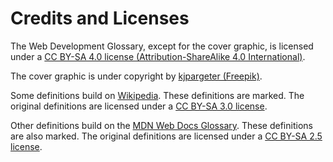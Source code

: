 # Credits and Licenses

The Web Development Glossary, except for the cover graphic, is licensed under a [CC BY-SA 4.0 license (Attribution-ShareAlike 4.0 International)](https://creativecommons.org/licenses/by-sa/4.0/).

The cover graphic is under copyright by [kjpargeter (Freepik)](https://www.freepik.com/kjpargeter).

Some definitions build on [Wikipedia](https://en.wikipedia.org/wiki/Main_Page). These definitions are marked. The original definitions are licensed under a [CC BY-SA 3.0 license](https://creativecommons.org/licenses/by-sa/3.0/).

Other definitions build on the [MDN Web Docs Glossary](https://developer.mozilla.org/en-US/docs/Glossary). These definitions are also marked. The original definitions are licensed under a [CC BY-SA 2.5 license](https://creativecommons.org/licenses/by-sa/2.5/).